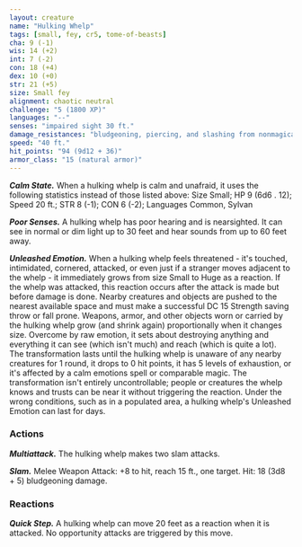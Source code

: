 ```yaml
---
layout: creature
name: "Hulking Whelp"
tags: [small, fey, cr5, tome-of-beasts]
cha: 9 (-1)
wis: 14 (+2)
int: 7 (-2)
con: 18 (+4)
dex: 10 (+0)
str: 21 (+5)
size: Small fey
alignment: chaotic neutral
challenge: "5 (1800 XP)"
languages: "--"
senses: "impaired sight 30 ft."
damage_resistances: "bludgeoning, piercing, and slashing from nonmagical weapons"
speed: "40 ft."
hit_points: "94 (9d12 + 36)"
armor_class: "15 (natural armor)"
---
```


***Calm State.*** When a hulking whelp is calm and unafraid, it uses the following statistics instead of those listed above: Size Small; HP 9 (6d6 . 12); Speed 20 ft.; STR 8 (-1); CON 6 (-2); Languages Common, Sylvan

***Poor Senses.*** A hulking whelp has poor hearing and is nearsighted. It can see in normal or dim light up to 30 feet and hear sounds from up to 60 feet away.

***Unleashed Emotion.*** When a hulking whelp feels threatened - it's touched, intimidated, cornered, attacked, or even just if a stranger moves adjacent to the whelp - it immediately grows from size Small to Huge as a reaction. If the whelp was attacked, this reaction occurs after the attack is made but before damage is done. Nearby creatures and objects are pushed to the nearest available space and must make a successful DC 15 Strength saving throw or fall prone. Weapons, armor, and other objects worn or carried by the hulking whelp grow (and shrink again) proportionally when it changes size. Overcome by raw emotion, it sets about destroying anything and everything it can see (which isn't much) and reach (which is quite a lot). The transformation lasts until the hulking whelp is unaware of any nearby creatures for 1 round, it drops to 0 hit points, it has 5 levels of exhaustion, or it's affected by a calm emotions spell or comparable magic. The transformation isn't entirely uncontrollable; people or creatures the whelp knows and trusts can be near it without triggering the reaction. Under the wrong conditions, such as in a populated area, a hulking whelp's Unleashed Emotion can last for days.

### Actions

***Multiattack.*** The hulking whelp makes two slam attacks.

***Slam.*** Melee Weapon Attack: +8 to hit, reach 15 ft., one target. Hit: 18 (3d8 + 5) bludgeoning damage.

### Reactions

***Quick Step.*** A hulking whelp can move 20 feet as a reaction when it is attacked. No opportunity attacks are triggered by this move.

